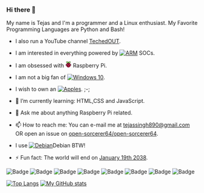### Hi there 👋 

My name is Tejas and I'm a programmer and a Linux enthusiast.
My Favorite Programming Languages are Python and Bash!


- I also run a YouTube channel [TechedOUT](https://www.youtube.com/channel/UCCsEfbaCHPjM0Dhx69TrJPw).

- I am interested in everything powered by [<img src="https://github.com/TaranVH/LOGOS/raw/master/ARM%20logo_blue_RGB.png" alt="ARM" width=32px/>](https://www.arm.com) SOCs.

- I am obsessed with [![Raspberry Pi](https://github.com/iiiypuk/rpi-icon/raw/master/16.png)](https://www.raspberrypi.org) Raspberry Pi.

- I am not a big fan of [<img src="https://github.com/TaranVH/LOGOS/raw/master/Windows%2010%20logo.png" height=16px alt="Windows 10"/>](https://www.microsoft.com/windows/). 

- I wish to own an [<img src="https://raw.githubusercontent.com/lukas-w/font-logos/master/vectors/apple.svg" height=16px alt="Apples"/>](https://www.apple.com/macos). ;-;

- 🌱 I’m currently learning: HTML,CSS and JavaScript.

- 💬 Ask me about anything Raspberry Pi related.

- 📫 How to reach me: You can e-mail me at tejassingh890@gmail.com OR open an issue on [open-sorcerer64/open-sorcerer64](https://github.com/open-sorcerer64/open-sorcerer64/).

- I use [<img src="https://raw.githubusercontent.com/lukas-w/font-logos/master/vectors/debian.svg" height="16px" alt="Debian"/>](https://www.debian.org/)Debian BTW!

- ⚡ Fun fact: The world will end on [January 19th 2038](https://en.wikipedia.org/wiki/Year_2038_problem).

![Badge](https://img.shields.io/badge/Shell_Script-121011?style=for-the-badge&logo=gnu-bash&logoColor=white)
![Badge](https://img.shields.io/badge/Git-F05032?style=for-the-badge&logo=git&logoColor=white)
![Badge](https://img.shields.io/badge/Linux-FCC624?style=for-the-badge&logo=linux&logoColor=black)
![Badge](https://img.shields.io/badge/Python-3776AB?style=for-the-badge&logo=python&logoColor=white)
![Badge](https://img.shields.io/badge/-JavaScript-FCC624?style=for-the-badge&logo=Javascript)
![Badge](https://img.shields.io/badge/-HTML-red?style=for-the-badge&logo=html)
![Badge](https://img.shields.io/badge/-CSS-blue?style=for-the-badge&logo=CSS)
![Badge](https://img.shields.io/badge/Visual_Studio_Code-0078D4?style=for-the-badge&logo=visual%20studio%20code&logoColor=white)




[![Top Langs](https://github-readme-stats.vercel.app/api/top-langs/?username=open-sorcerer64&layout=compact&theme=dark)](https://github.com/anuraghazra/github-readme-stats)
[![My GitHub stats](https://github-readme-stats.vercel.app/api?username=open-sorcerer64)](https://github.com/anuraghazra/github-readme-stats)
